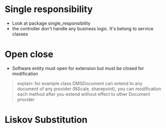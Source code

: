 # Single responsibility
- Look at package single_responsibility
- the controller don't handle any business logic. It's belong to service classes
# Open close
- Software entity must open for extension but must be closed
for modification
> explain: for example class DMSDocument can extend to any document of any provider (NScale, sharepoint),
you can modification each method after you extend without effect to other 
Document provider
# Liskov Substitution